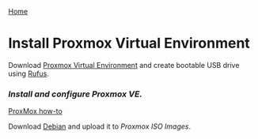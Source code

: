 <p align="left">
  <a href="https://github.com/vdarkobar/Home-Cloud#self-hosted-cloud">Home</a>
</p>  
  
# Install Proxmox Virtual Environment
  
Download <a href="https://www.proxmox.com/de/proxmox-ve">Proxmox Virtual Environment</a> and create bootable USB drive using <a href="http://rufus.ie/">Rufus</a>.  
  
### *Install and configure Proxmox VE.*  
  
 <p align="left">
  <a href="https://github.com/vdarkobar/Home-Cloud/blob/main/shared/ProxMoxHowTo.md">ProxMox how-to</a>
</p>  

Download <a href="https://www.debian.org/index.html">Debian</a> and upload it to *Proxmox ISO Images*.  

